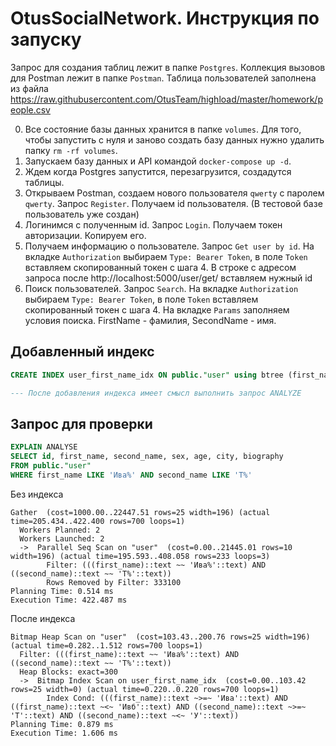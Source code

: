 # OtusSocialNetwork. Инструкция по запуску

Запрос для создания таблиц лежит в папке `Postgres`.
Коллекция вызовов для Postman лежит в папке `Postman`.
Таблица пользователей заполнена из файла https://raw.githubusercontent.com/OtusTeam/highload/master/homework/people.csv

0. Все состояние базы данных хранится в папке `volumes`. Для того, чтобы запустить с нуля и заново создать базу данных нужно удалить папку `rm -rf volumes`.
1. Запускаем базу данных и API командой `docker-compose up -d`.
2. Ждем когда Postgres запустится, перезагрузится, создадутся таблицы.
3. Открываем Postman, создаем нового пользователя `qwerty` с паролем `qwerty`. Запрос `Register`. Получаем id пользователя. (В тестовой базе пользователь уже создан)
4. Логинимся с полученным id. Запрос `Login`. Получаем токен авторизации. Копируем его.
5. Получаем информацию о пользователе. Запрос `Get user by id`. На вкладке `Authorization` выбираем `Type: Bearer Token`, в поле `Token` вставляем скопированный токен с шага 4. В строке с адресом запроса после http://localhost:5000/user/get/ вставляем нужный id
6. Поиск пользователей. Запрос `Search`. На вкладке `Authorization` выбираем `Type: Bearer Token`, в поле `Token` вставляем скопированный токен с шага 4. На вкладке `Params` заполняем условия поиска. FirstName - фамилия, SecondName - имя. 

## Добавленный индекс

```sql
CREATE INDEX user_first_name_idx ON public."user" using btree (first_name text_pattern_ops,second_name text_pattern_ops) ;

--- После добавления индекса имеет смысл выполнить запрос ANALYZE
```

## Запрос для проверки

```sql
EXPLAIN ANALYSE
SELECT id, first_name, second_name, sex, age, city, biography
FROM public."user"
WHERE first_name LIKE 'Ива%' AND second_name LIKE 'Т%'
```

Без индекса

```
Gather  (cost=1000.00..22447.51 rows=25 width=196) (actual time=205.434..422.400 rows=700 loops=1)
  Workers Planned: 2
  Workers Launched: 2
  ->  Parallel Seq Scan on "user"  (cost=0.00..21445.01 rows=10 width=196) (actual time=195.593..408.058 rows=233 loops=3)
        Filter: (((first_name)::text ~~ 'Ива%'::text) AND ((second_name)::text ~~ 'Т%'::text))
        Rows Removed by Filter: 333100
Planning Time: 0.514 ms
Execution Time: 422.487 ms
```

После индекса

```
Bitmap Heap Scan on "user"  (cost=103.43..200.76 rows=25 width=196) (actual time=0.282..1.512 rows=700 loops=1)
  Filter: (((first_name)::text ~~ 'Ива%'::text) AND ((second_name)::text ~~ 'Т%'::text))
  Heap Blocks: exact=300
  ->  Bitmap Index Scan on user_first_name_idx  (cost=0.00..103.42 rows=25 width=0) (actual time=0.220..0.220 rows=700 loops=1)
        Index Cond: (((first_name)::text ~>=~ 'Ива'::text) AND ((first_name)::text ~<~ 'Ивб'::text) AND ((second_name)::text ~>=~ 'Т'::text) AND ((second_name)::text ~<~ 'У'::text))
Planning Time: 0.879 ms
Execution Time: 1.606 ms
```
